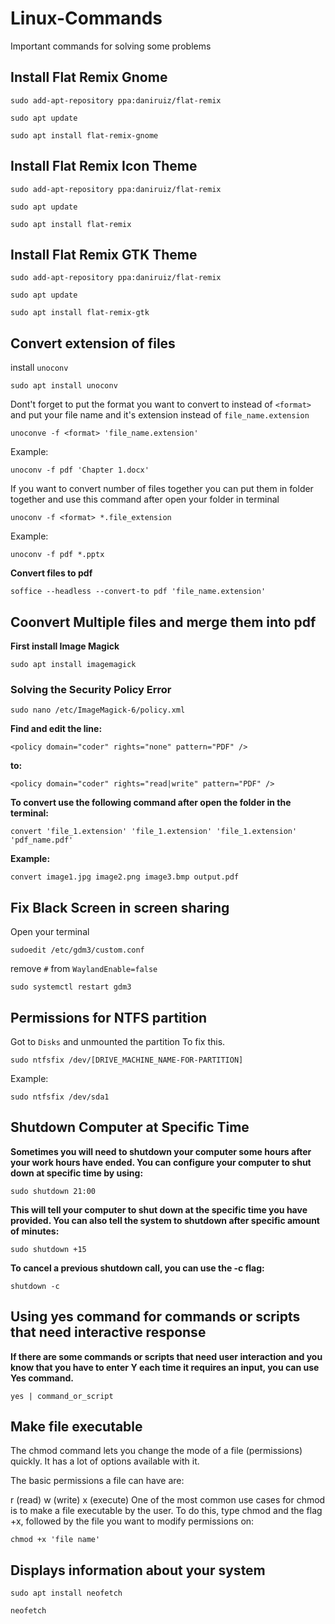 # Linux-Commands
Important commands for solving some problems


## Install Flat Remix Gnome

```
sudo add-apt-repository ppa:daniruiz/flat-remix
```

```
sudo apt update
```

```
sudo apt install flat-remix-gnome
```

## Install Flat Remix Icon Theme

```
sudo add-apt-repository ppa:daniruiz/flat-remix
```

```
sudo apt update
```

```
sudo apt install flat-remix
```

## Install Flat Remix GTK Theme

```
sudo add-apt-repository ppa:daniruiz/flat-remix
```

```
sudo apt update
```

```
sudo apt install flat-remix-gtk

```

## Convert extension of files

install `unoconv`

```
sudo apt install unoconv
```

Dont't forget to put the format you want to convert to instead of `<format>` and put your file name and it's extension instead of `file_name.extension`

```
unoconve -f <format> 'file_name.extension'
```

Example:

```
unoconv -f pdf 'Chapter 1.docx'
```

If you want to convert number of files together you can put them in folder together and use this command after open your folder in terminal

```
unoconv -f <format> *.file_extension
```

Example:

```
unoconv -f pdf *.pptx
```

**Convert files to pdf**

```
soffice --headless --convert-to pdf 'file_name.extension'
```

## Coonvert Multiple files and merge them into pdf

**First install Image Magick**

```
sudo apt install imagemagick
```

### Solving the Security Policy Error

```
sudo nano /etc/ImageMagick-6/policy.xml
```

**Find and edit the line:**

```
<policy domain="coder" rights="none" pattern="PDF" />
```

**to:**

```
<policy domain="coder" rights="read|write" pattern="PDF" />
```

**To convert use the following command after open the folder in the terminal:**

```
convert 'file_1.extension' 'file_1.extension' 'file_1.extension' 'pdf_name.pdf'
```

**Example:**

```
convert image1.jpg image2.png image3.bmp output.pdf
```

## Fix Black Screen in screen sharing

Open your terminal

```
sudoedit /etc/gdm3/custom.conf
```

remove `#` from `WaylandEnable=false`

```
sudo systemctl restart gdm3
```

## Permissions for NTFS partition

Got to `Disks` and unmounted the partition
To fix this.

```
sudo ntfsfix /dev/[DRIVE_MACHINE_NAME-FOR-PARTITION]
```

Example:

```
sudo ntfsfix /dev/sda1
```

## Shutdown Computer at Specific Time

**Sometimes you will need to shutdown your computer some hours after your work hours have ended. You can configure your computer to shut down at specific time by using:**

```
sudo shutdown 21:00
```

**This will tell your computer to shut down at the specific time you have provided. You can also tell the system to shutdown after specific amount of minutes:**

```
sudo shutdown +15
```

**To cancel a previous shutdown call, you can use the -c flag:**

```
shutdown -c
```

## Using yes command for commands or scripts that need interactive response

**If there are some commands or scripts that need user interaction and you know that you have to enter Y each time it requires an input, you can use Yes command.**

```
yes | command_or_script
```

## Make file executable

The chmod command lets you change the mode of a file (permissions) quickly. It has a lot of options available with it.

The basic permissions a file can have are:

r (read)
w (write)
x (execute)
One of the most common use cases for chmod is to make a file executable by the user. To do this, type chmod and the flag +x, followed by the file you want to modify permissions on:

```
chmod +x 'file name'
```

## Displays information about your system

```
sudo apt install neofetch
```

```
neofetch
```
